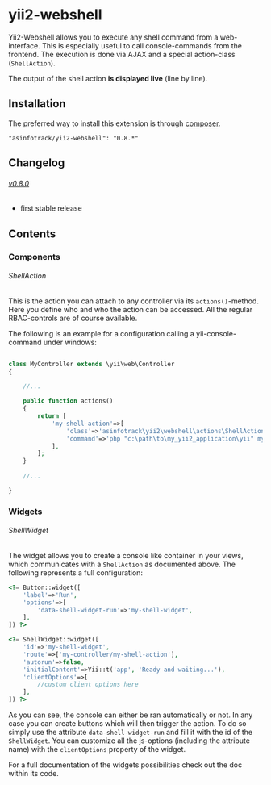 # yii2-webshell
Yii2-Webshell allows you to execute any shell command from a web-interface. This is especially useful
to call console-commands from the frontend. The execution is done via AJAX and a special action-class
(`ShellAction`).

The output of the shell action __is displayed live__ (line by line). 


## Installation
The preferred way to install this extension is through [composer](http://getcomposer.org/download/).

	"asinfotrack/yii2-webshell": "0.8.*"

## Changelog

###### [v0.8.0](https://github.com/asinfotrack/yii2-webshell/releases/tag/0.8.0)

- first stable release


## Contents


### Components

###### ShellAction

This is the action you can attach to any controller via its `actions()`-method. Here you define who and who
the action can be accessed. All the regular RBAC-controls are of course available.

The following is an example for a configuration calling a yii-console-command under windows:

```php

class MyController extends \yii\web\Controller
{

	//...
	
	public function actions()
	{
		return [
			'my-shell-action'=>[
				'class'=>'asinfotrack\yii2\webshell\actions\ShellAction',
				'command'=>'php "c:\path\to\my_yii2_application\yii" my-console-command/index',
			],
		];
	}
	
	//...

}

```

### Widgets

###### ShellWidget

The widget allows you to create a console like container in your views, which communicates with a `ShellAction`
as documented above. The following represents a full configuration:

```php
<?= Button::widget([
	'label'=>'Run', 
	'options'=>[
		'data-shell-widget-run'=>'my-shell-widget',
	],
]) ?>

<?= ShellWidget::widget([
	'id'=>'my-shell-widget',
	'route'=>['my-controller/my-shell-action'],
	'autorun'=>false,
	'initialContent'=>Yii::t('app', 'Ready and waiting...'),
	'clientOptions'=>[
        //custom client options here
	],
]) ?>
```

As you can see, the console can either be ran automatically or not. In any case you can create buttons which will then
trigger the action. To do so simply use the attribute `data-shell-widget-run` and fill it with the id of the `ShellWidget`.
You can customize all the js-options (including the attribute name) with the `clientOptions` property of the widget.

For a full documentation of the widgets possibilities check out the doc within its code.
